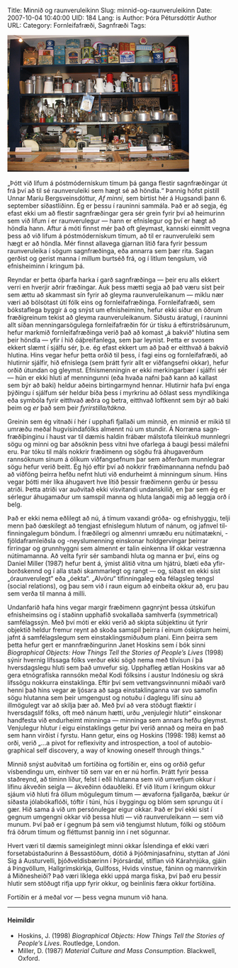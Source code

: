 Title: Minnið og raunveruleikinn
Slug: minnid-og-raunveruleikinn
Date: 2007-10-04 10:40:00
UID: 184
Lang: is
Author: Þóra Pétursdóttir
Author URL: 
Category: Fornleifafræði, Sagnfræði
Tags: 

![drasl?](447.jpg)

„Þótt við lifum á póst&shy;módernískum tímum þá ganga flestir sagnfræðingar út frá því að til sé raunveruleiki sem hægt sé að höndla.“ Þannig hófst pistill Unnar Maríu Bergsveins&shy;dóttur, <cite>Af minni</cite>, sem birtist hér á Hugsandi þann 6. september síðastliðinn. Ég er þessu í rauninni sammála. Það er að segja, ég efast ekki um að flestir sagnfræðingar gera sér grein fyrir því að heimurinn sem við lifum í er raunverulegur — hann er efnislegur og því er hægt að höndla hann. Aftur á móti finnst mér það oft gleymast, kannski einmitt vegna þess að við lifum á póst&shy;módernískum tímum, að til er raunveruleiki sem hægt er að höndla. Mér finnst allavega gjarnan lítið fara fyrir þessum raunveruleika í sögum sagnfræðinga, eða annarra sem þær rita. Sagan gerðist og gerist manna í millum burtséð frá, og í litlum tengslum, við efnisheiminn í kringum þá.

Reyndar er þetta óþarfa harka í garð sagnfræðinga — þeir eru alls ekkert verri en hverjir aðrir fræðingar. Auk þess mætti segja að það væru síst þeir sem ættu að skammast sín fyrir að gleyma raun&shy;veru&shy;leikanum — miklu nær væri að bölsótast útí fólk eins og forn&shy;leifa&shy;fræðinga. Forn&shy;leifa&shy;fræði, sem bókstaflega byggir á og snýst um efnisheiminn, hefur ekki síður en öðrum fræðigreinum tekist að gleyma raun&shy;veru&shy;leikanum. Síðustu áratugi, í rauninni allt síðan menningar&shy;sögulega forn&shy;leifa&shy;fræðin fór úr tísku á eftir&shy;stríðs&shy;árunum, hefur markmið forn&shy;leifa&shy;fræðinga verið það að komast „á bakvið“ hlutina sem þeir höndla — yfir í hið óá&shy;þreifan&shy;lega, sem þar leynist. Þetta er svosem ekkert slæmt í sjálfu sér, þ.e. ég efast ekkert um að það er eitthvað á bakvið hlutina. Hins vegar hefur þetta orðið til þess, í fagi eins og forn&shy;leifa&shy;fræði, að hlutirnir sjálfir, hið efnislega (sem þrátt fyrir allt er viðfangsefni okkar), hefur orðið útundan og gleymst. Efnis&shy;menningin er ekki merkingarbær í sjálfri sér — hún er ekki hluti af menningunni (eða hvaða nafni það kann að kallast sem býr að baki) heldur aðeins birtingarmynd hennar. Hlutirnir hafa því enga þýðingu í sjálfum sér heldur bíða þess í myrkrinu að öðlast sess myndlíkinga eða symbóla fyrir eitthvað æðra og betra, eitthvað loftkennt sem býr að baki þeim og _er_ það sem þeir _fyrir&shy;stilla/tákna_.

Greinin sem ég vitnaði í hér í upphafi fjallaði um minnið, en minnið er mikið til umræðu meðal hugvísinda&shy;fólks almennt nú um stundir. Á Norræna sagn&shy;fræði&shy;þinginu í haust var til dæmis haldin frábær málstofa tileinkuð munnlegri sögu og minni og bar aðsóknin þess vitni hve ofarlega á baugi þessi málefni eru. Þar tóku til máls nokkrir fræðimenn og sögðu frá áhugaverðum rannsóknum sínum á ólíkum viðfangsefnum þar sem aðferðum munnlegrar sögu hefur verið beitt. Ég hjó eftir því að nokkrir fræðimannanna nefndu það að viðföng þeirra hefðu nefnt hluti við endurheimt á minningum sínum. Hins vegar þótti mér líka áhugavert hve lítið þessir fræðimenn gerðu úr þessu atriði. Þetta atriði var auðvitað ekki vísvitandi undanskilið, en þar sem ég er sérlegur áhugamaður um samspil manna og hluta langaði mig að leggja orð í belg.

Það er ekki nema eðlilegt að nú, á tímum vaxandi gróða- og efnishyggju, telji menn það óæskilegt að tengjast efnislegum hlutum of nánum, og jafnvel til&shy;finningalegum böndum. Í fræðilegri og almennri umræðu eru nútímatækni, -fjölda&shy;fram&shy;leiðsla og -neyslu&shy;menning einskonar holdgervingar þeirrar firringar og grunnhyggni sem almennt er talin einkenna líf okkar vestrænna nútímamanna. Að velta fyrir sér sambandi hluta og manna er því, eins og Daniel Miller (1987) hefur bent á, ýmist álitið vitna um hjátrú, blæti eða yfir&shy;borðs&shy;kennd og í alla staði skammarlegt og rangt — og, síðast en ekki síst „óraun&shy;verulegt“ eða „óekta“. „Alvöru“ tifinningaleg eða félagsleg tengsl (social relations), og þau sem við í raun eigum að einbeita okkur að, eru þau sem verða til manna á milli.

Undanfarið hafa hins vegar margir fræðimenn gagnrýnt þessa útskúfun efnis&shy;heimsins og í staðinn upphafið svokallaða samhverfa (symmetrical) samfélagssýn. Með því móti er ekki verið að skipta súbjektinu út fyrir objektið heldur fremur reynt að skoða samspil þeirra í einum óskiptum heimi, jafnt á sam&shy;félags&shy;legum sem einstaklings&shy;miðuðum plani. Einn þeirra sem þetta hefur gert er mann&shy;fræðingurinn Janet Hoskins sem í bók sinni _Biographical Objects: How Things Tell the Stories of People’s Lives_ (1998) sýnir hvernig lífssaga fólks verður ekki sögð nema með tilvísun í þá hversdagslegu hluti sem það umvefur sig. Upphafleg ætlan Hoskins var að gera etnógrafíska rannsókn meðal Kodi fólksins í austur Indónesíu og skrá lífssögu nokkurra einstaklinga. Eftir því sem vett&shy;vangs&shy;vinnunni miðaði varð henni það hins vegar æ ljósara að saga ein&shy;staklinganna var svo samofin sögu hlutanna sem þeir umgengust og notuðu í daglegu lífi sínu að illmögulegt var að skilja þær að. Með því að vera stöðugt flæktir í hversdagslíf fólks, oft með nánum hætti, urðu „venjulegir hlutir“ einskonar handfesta við endurheimt minninga — minninga sem annars hefðu gleymst. Venjulegur hlutur í eigu einstaklings getur því verið annað og meira en það sem hann virðist í fyrstu. Hann getur, eins og Hoskins (1998: 198) kemst að orði, verið „...a pivot for reflexivity and intro&shy;spection, a tool of autobio&shy;graphical self discovery, a way of knowing oneself through things.“ 

Minnið snýst auðvitað um fortíðina og fortíðin er, eins og orðið gefur vísbendingu um, einhver tíð sem var en er nú horfin. Þrátt fyrir þessa staðreynd, að tíminn líður, felst í eðli hlutanna sem við umvefjum okkur í lífinu ákveðin seigla — ákveðinn ódauðleiki. Ef við lítum í kringum okkur sjáum við hluti frá öllum mögulegum tímum — ævaforna fjallgarða, bækur úr síðasta jóla&shy;bóka&shy;flóði, tóftir í túni, hús í byggingu og blóm sem sprungu út í gær. Hið sama á við um persónulegar eigur okkar. Það er því ekki síst í gegnum umgengni okkar við þessa hluti — við raun&shy;veru&shy;leikann — sem við munum. Því það er í gegnum þá sem við tengjumst hlutum, fólki og stöðum frá öðrum tímum og fléttumst þannig inn í net sögunnar.

Hvert væri til dæmis sameiginlegt minni okkar Íslendinga ef ekki væri forseta&shy;bú&shy;staðurinn á Bessastöðum, dótið á Þjóð&shy;minja&shy;safninu, styttan af Jóni Sig á Austurvelli, þjóð&shy;veldis&shy;bærinn í Þjórsárdal, stíflan við Kárahnjúka, gjáin á Þingvöllum, Hall&shy;gríms&shy;kirkja, Gullfoss, Hvids vinstue, fáninn og mannvirkin á Miðnesheiði? Það væri líklega ekki uppá marga fiska, því það eru þessir hlutir sem stöðugt rifja upp fyrir okkur, og beinlínis færa okkur fortíðina.

Fortíðin er á meðal vor — þess vegna munum við hana.

---

#### Heimildir

* Hoskins, J. (1998) _Biographical Objects: How Things Tell the Stories of People’s Lives_. Routledge, London.
* Miller, D. (1987) _Material Culture and Mass Consumption_. Blackwell, Oxford. 
